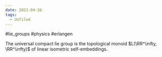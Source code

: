 ```yaml
---
date: 2021-04-26
tags: 
  - Unfiled
---
```


#lie_groups #physics #erlangen

The universal compact lie group is the topological monoid $L(\RR^\infty, \RR^\infty)$ of linear isometric self-embeddings.





